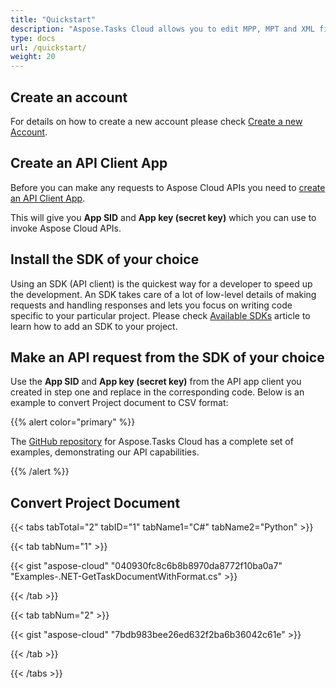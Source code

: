 ```yaml
---
title: "Quickstart"
description: "Aspose.Tasks Cloud allows you to edit MPP, MPT and XML files. Moreover, our REST API can be used with nearly all languages like .NET, Node.JS, Python, PHP, Go, Java and many more."
type: docs
url: /quickstart/
weight: 20
---
```


## **Create an account**
For details on how to create a new account please check [Create a new Account](https://docs.aspose.cloud/total/getting-started/dashboard/creating-and-managing-account/).
## **Create an API Client App**
Before you can make any requests to Aspose Cloud APIs you need to [create an API Client App](https://docs.aspose.cloud/total/getting-started/dashboard/creating-and-managing-application/).

This will give you **App SID** and **App key (secret key)** which you can use to invoke Aspose Cloud APIs.
## **Install the SDK of your choice**
Using an SDK (API client) is the quickest way for a developer to speed up the development. An SDK takes care of a lot of low-level details of making requests and handling responses and lets you focus on writing code specific to your particular project. Please check [Available SDKs](/tasks/available-sdks/) article to learn how to add an SDK to your project.
## **Make an API request from the SDK of your choice**
Use the **App SID** and **App key (secret key)** from the API app client you created in step one and replace in the corresponding code. Below is an example to convert Project document to CSV format:

{{% alert color="primary" %}} 

The [GitHub repository](https://github.com/aspose-tasks-cloud) for Aspose.Tasks Cloud has a complete set of examples, demonstrating our API capabilities.

{{% /alert %}} 

## **Convert Project Document**

{{< tabs tabTotal="2" tabID="1" tabName1="C#" tabName2="Python" >}}

{{< tab tabNum="1" >}}

{{< gist "aspose-cloud" "040930fc8c6b8b8970da8772f10ba0a7" "Examples-.NET-GetTaskDocumentWithFormat.cs" >}}

{{< /tab >}}

{{< tab tabNum="2" >}}

{{< gist "aspose-cloud" "7bdb983bee26ed632f2ba6b36042c61e" >}}

{{< /tab >}}

{{< /tabs >}}
